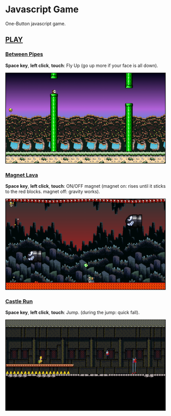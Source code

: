 # Javascript Game
One-Button javascript game.

## [PLAY](https://crissky.github.io/baby-m-flyer/)

### [Between Pipes](https://crissky.github.io/baby-m-flyer/?game=1)

**Space key**, **left click**, **touch**: Fly Up (go up more if your face is all down).

![Between Pipes](/imgs/img1.png)


### [Magnet Lava](https://crissky.github.io/baby-m-flyer/?game=2)

**Space key**, **left click**, **touch**: ON/OFF magnet (magnet on: rises until it sticks to the red blocks. magnet off: gravity works).

![Magnet Lava](imgs/img2.png)


### [Castle Run](https://crissky.github.io/baby-m-flyer/?game=3)

**Space key**, **left click**, **touch**: Jump. (during the jump: quick fall).

![Castle Run](imgs/img3.png)
